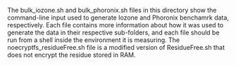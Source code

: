 The bulk_iozone.sh and bulk_phoronix.sh files in this directory show the command-line input
used to generate Iozone and Phoronix benchamrk data, respectively. Each file contains more
information about how it was used to generate the data in their respective sub-folders, and
each file should be run from a shell inside the environment it is measuring. The noecryptfs_residueFree.sh
file is a modified version of ResidueFree.sh that does not encrypt the residue stored in RAM.